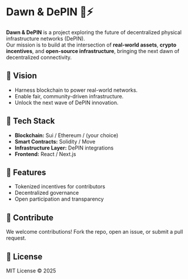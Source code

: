 # Dawn & DePIN 🌅⚡

**Dawn & DePIN** is a project exploring the future of decentralized physical infrastructure networks (DePIN).  
Our mission is to build at the intersection of **real-world assets**, **crypto incentives**, and **open-source infrastructure**, bringing the next dawn of decentralized connectivity.

## 🚀 Vision
- Harness blockchain to power real-world networks.  
- Enable fair, community-driven infrastructure.  
- Unlock the next wave of DePIN innovation.  

## 🔧 Tech Stack
- **Blockchain:** Sui / Ethereum / (your choice)  
- **Smart Contracts:** Solidity / Move  
- **Infrastructure Layer:** DePIN integrations  
- **Frontend:** React / Next.js  

## 📌 Features
- Tokenized incentives for contributors  
- Decentralized governance  
- Open participation and transparency  

## 🤝 Contribute
We welcome contributions! Fork the repo, open an issue, or submit a pull request.

## 📜 License
MIT License © 2025
